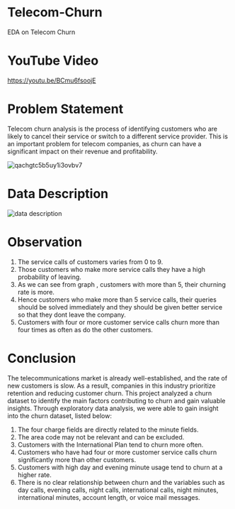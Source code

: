 # Telecom-Churn
EDA on Telecom Churn

# YouTube Video
https://youtu.be/BCmu6fsoojE

# Problem Statement
Telecom churn analysis is the process of identifying customers who are likely to cancel their service or switch to a different service provider. This is an important problem for telecom companies, as churn can have a significant impact on their revenue and profitability.

![qachgtc5b5uy1i3ovbv7](https://user-images.githubusercontent.com/111626329/225087795-af730392-9e52-420a-833a-f83768cd4348.png)

# Data Description
![data description](https://user-images.githubusercontent.com/111626329/225087846-40fb6dc9-fdaf-430f-a5e8-45001ab03dd1.png)

# Observation 
1. The service calls of customers varies from 0 to 9. <br>
2. Those customers who make more service calls they have a high probability of leaving. <br>
3. As we can see from graph , customers with more than 5, their churning rate is more. <br>
4. Hence customers who make more than 5 service calls, their queries should be solved immediately and they should be given better service so that they dont leave the company. <br>
5. Customers with four or more customer service calls churn more than four times as often as do the other customers. <br>

# Conclusion
The telecommunications market is already well-established, and the rate of new customers is slow. As a result, companies in this industry prioritize retention and reducing customer churn. This project analyzed a churn dataset to identify the main factors contributing to churn and gain valuable insights. Through exploratory data analysis, we were able to gain insight into the churn dataset, listed below:

1. The four charge fields are directly related to the minute fields.
2. The area code may not be relevant and can be excluded.
3. Customers with the International Plan tend to churn more often.
4. Customers who have had four or more customer service calls churn significantly more than other customers.
5. Customers with high day and evening minute usage tend to churn at a higher rate.
6. There is no clear relationship between churn and the variables such as day calls, evening calls, night calls, international calls, night minutes, international minutes, account length, or voice mail messages.
